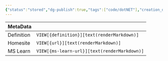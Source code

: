 ```yaml
---
{"status":"stored","dg-publish":true,"tags":["code/dotNET"],"creation_date":"2024-05-06 13:23","definition":"undefined","ms-learn-url":"undefined","url":"undefined","aliases":null,"permalink":"/code/xamarin/","dgPassFrontmatter":true}
---
```



| MetaData   |                                              |
| ---------- | -------------------------------------------- |
| Definition | `VIEW[{definition}][text(renderMarkdown)]`   |
| Homesite   | `VIEW[{url}][text(renderMarkdown)]`          |
| MS Learn   | `VIEW[{ms-learn-url}][text(renderMarkdown)]` |
